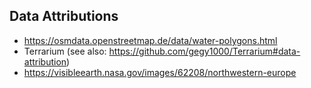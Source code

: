 ## Data Attributions

- https://osmdata.openstreetmap.de/data/water-polygons.html
- Terrarium (see also: https://github.com/gegy1000/Terrarium#data-attribution)
- https://visibleearth.nasa.gov/images/62208/northwestern-europe
